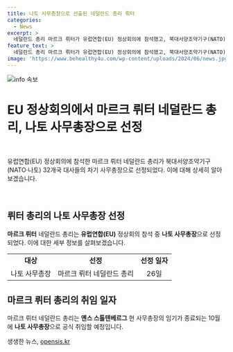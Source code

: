 ```yaml
---
title: 나토 사무총장으로 선출된 네덜란드 총리 뤼터
categories:
  - News
excerpt: >
  네덜란드 총리 마르크 뤼터가 유럽연합(EU) 정상회의에 참석했고, 북대서양조약기구(NATO) 32개국 대사들은 다음 사무총장으로 그를 지명했다. 이에 뤼터는 옌스 스톨텐베르그의 임기가 종료되는 10월에 공식 취임할 예정이다. 이 같은 결정이 미래 유럽정치에 미치는 영향과 그의 리더십에 대한 기대가 높아지고 있다.
feature_text: >
  네덜란드 총리 마르크 뤼터가 유럽연합(EU) 정상회의에 참석했고, 북대서양조약기구(NATO) 32개국 대사들은 다음 사무총장으로 그를 지명했다. 이에 뤼터는 옌스 스톨텐베르그의 임기가 종료되는 10월에 공식 취임할 예정이다. 이 같은 결정이 미래 유럽정치에 미치는 영향과 그의 리더십에 대한 기대가 높아지고 있다.
image: 'https://www.behealthy4u.com/wp-content/uploads/2024/06/news.jpg'
---
```


<p><img src="https://www.behealthy4u.com/wp-content/uploads/2024/06/news.jpg" alt="info 속보" /></p>

<h1>EU 정상회의에서 마르크 뤼터 네덜란드 총리, 나토 사무총장으로 선정</h1>

<p data-ke-size="size16">&nbsp;</p>

<p>유럽연합(EU) 정상회의에 참석한 마르크 뤼터 네덜란드 총리가 북대서양조약기구(NATO·나토) 32개국 대사들의 차기 사무총장으로 선정되었다. 이에 대해 상세히 알아보겠습니다.</p>

<p data-ke-size="size16">&nbsp;</p>

<h2 data-ke-size="size26">뤼터 총리의 나토 사무총장 선정</h2>

<p data-ke-size="size16"><b>마르크 뤼터</b> 네덜란드 총리는 <b>유럽연합(EU)</b> 정상회의 참석 중 <b>나토 사무총장</b>으로 선정되었다. 이에 대한 세부 정보를 살펴보겠습니다.</p>

<table>
  <tr>
    <td style="text-align: center; height: 17px;"><b>대상</b></td>
    <td style="text-align: center; height: 17px;"><b>선정</b></td>
    <td style="text-align: center; height: 17px;"><b>선정 일자</b></td>
  </tr>
  <tr>
    <td style="text-align: center; height: 17px;">나토 사무총장</td>
    <td style="text-align: center; height: 17px;">마르크 뤼터 네덜란드 총리</td>
    <td style="text-align: center; height: 17px;">26일</td>
  </tr>
</table>

<h2 data-ke-size="size26">마르크 뤼터 총리의 취임 일자</h2>

<p data-ke-size="size16">마르크 뤼터 네덜란드 총리는 <b>옌스 스톨텐베르그</b> 현 사무총장의 임기가 종료되는 10월에 <b>나토 사무총장</b>으로 공식 취임할 예정입니다.</p>
생생한 뉴스, <a href="https://opensis.kr" rel="dofollow">opensis.kr</a>



